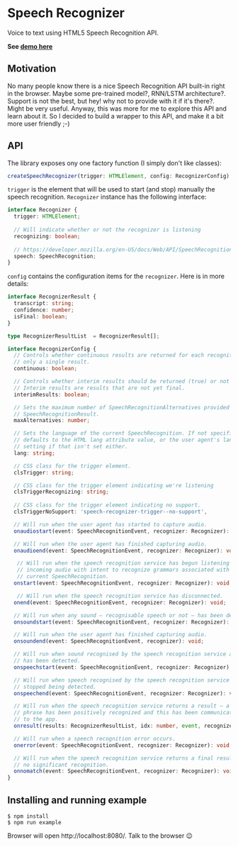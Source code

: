 # Speech Recognizer
Voice to text using HTML5 Speech Recognition API.

**See [demo here](https://jscriptcoder.github.io/speech-recognition/)**

## Motivation
No many people know there is a nice Speech Recognition API built-in right in the browser. Maybe some pre-trained model?, RNN/LSTM architecture?. Support is not the best, but hey! why not to provide with it if it's there?. Might be very useful. Anyway, this was more for me to explore this API and learn about it. So I decided to build a wrapper to this API, and make it a bit more user friendly ;-)

## API
The library exposes ony one factory function (I simply don't like classes):
```ts
createSpeechRecognizer(trigger: HTMLElement, config: RecognizerConfig): Recognizer
```
`trigger` is the element that will be used to start (and stop) manually the speech recognition. `Recognizer` instance has the following interface:
```ts
interface Recognizer {
  trigger: HTMLElement;
  
  // Will indicate whether or not the recognizer is listening
  recognizing: boolean;
  
  // https://developer.mozilla.org/en-US/docs/Web/API/SpeechRecognition/SpeechRecognition
  speech: SpeechRecognition;
}
```
`config` contains the configuration items for the `recognizer`. Here is in more details:
```ts
interface RecognizerResult {
  transcript: string;
  confidence: number;
  isFinal: boolean;
}

type RecognizerResultList  = RecognizerResult[];

interface RecognizerConfig {
  // Controls whether continuous results are returned for each recognition, or
  // only a single result.
  continuous: boolean;

  // Controls whether interim results should be returned (true) or not (false).
  // Interim results are results that are not yet final.
  interimResults: boolean;

  // Sets the maximum number of SpeechRecognitionAlternatives provided per
  // SpeechRecognitionResult.
  maxAlternatives: number;

  // Sets the language of the current SpeechRecognition. If not specified, this
  // defaults to the HTML lang attribute value, or the user agent's language
  // setting if that isn't set either.
  lang: string;

  // CSS class for the trigger element.
  clsTrigger: string;

  // CSS class for the trigger element indicating we're listening
  clsTriggerRecognizing: string;
  
  // CSS class for the trigger element indicating no support.
  clsTriggerNoSupport: 'speech-recognizer-trigger--no-support',

  // Will run when the user agent has started to capture audio.
  onaudiostart(event: SpeechRecognitionEvent, recognizer: Recognizer): void;

  // Will run when the user agent has finished capturing audio.
  onaudioend(event: SpeechRecognitionEvent, recognizer: Recognizer): void;

   // Will run when the speech recognition service has begun listening to
   // incoming audio with intent to recognize grammars associated with the
   // current SpeechRecognition.
  onstart(event: SpeechRecognitionEvent, recognizer: Recognizer): void;

   // Will run when the speech recognition service has disconnected.
  onend(event: SpeechRecognitionEvent, recognizer: Recognizer): void;

  // Will run when any sound — recognisable speech or not — has been detected.
  onsoundstart(event: SpeechRecognitionEvent, recognizer: Recognizer): void;

  // Will run when the user agent has finished capturing audio.
  onsoundend(event: SpeechRecognitionEvent, recognizer): void;

  // Will run when sound recognised by the speech recognition service as speech
  // has been detected.
  onspeechstart(event: SpeechRecognitionEvent, recognizer: Recognizer): void;

  // Will run when speech recognised by the speech recognition service has
  // stopped being detected.
  onspeechend(event: SpeechRecognitionEvent, recognizer: Recognizer): void;

  // Will run when the speech recognition service returns a result — a word or
  // phrase has been positively recognized and this has been communicated back
  // to the app.
  onresult(results: RecognizerResultList, idx: number, event, recognizer): void;

  // Will run when a speech recognition error occurs.
  onerror(event: SpeechRecognitionEvent, recognizer: Recognizer): void;

  // Will run when the speech recognition service returns a final result with
  // no significant recognition.
  onnomatch(event: SpeechRecognitionEvent, recognizer: Recognizer): void;
}
```

## Installing and running example
```
$ npm install
$ npm run example
```

Browser will open http://localhost:8080/. Talk to the browser :wink:
